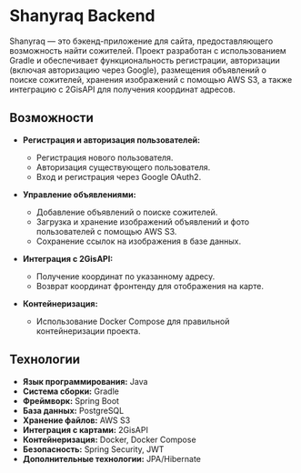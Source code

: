 # Shanyraq Backend

Shanyraq — это бэкенд-приложение для сайта, предоставляющего возможность найти сожителей. Проект разработан с использованием Gradle и обеспечивает функциональность регистрации, авторизации (включая авторизацию через Google), размещения объявлений о поиске сожителей, хранения изображений с помощью AWS S3, а также интеграцию с 2GisAPI для получения координат адресов.

## Возможности

- **Регистрация и авторизация пользователей:**
  - Регистрация нового пользователя.
  - Авторизация существующего пользователя.
  - Вход и регистрация через Google OAuth2.

- **Управление объявлениями:**
  - Добавление объявлений о поиске сожителей.
  - Загрузка и хранение изображений объявлений и фото пользователей с помощью AWS S3.
  - Сохранение ссылок на изображения в базе данных.

- **Интеграция с 2GisAPI:**
  - Получение координат по указанному адресу.
  - Возврат координат фронтенду для отображения на карте.

- **Контейнеризация:**
  - Использование Docker Compose для правильной контейнеризации проекта.

## Технологии

- **Язык программирования:** Java
- **Система сборки:** Gradle
- **Фреймворк:** Spring Boot
- **База данных:** PostgreSQL
- **Хранение файлов:** AWS S3
- **Интеграция с картами:** 2GisAPI
- **Контейнеризация:** Docker, Docker Compose
- **Безопасность:** Spring Security, JWT
- **Дополнительные технологии:** JPA/Hibernate
